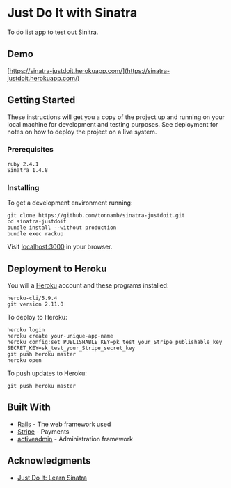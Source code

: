 # Just Do It with Sinatra

To do list app to test out Sinitra.

## Demo

[https://sinatra-justdoit.herokuapp.com/](https://sinatra-justdoit.herokuapp.com/)

## Getting Started

These instructions will get you a copy of the project up and running on your local machine for development and testing purposes. See deployment for notes on how to deploy the project on a live system.

### Prerequisites

```
ruby 2.4.1
Sinatra 1.4.8
```

### Installing

To get a development environment running:

```
git clone https://github.com/tonnamb/sinatra-justdoit.git
cd sinatra-justdoit
bundle install --without production
bundle exec rackup
```

Visit [localhost:3000](http://localhost:3000/) in your browser.

## Deployment to Heroku

You will a [Heroku](https://www.heroku.com) account and these programs installed:

```
heroku-cli/5.9.4
git version 2.11.0
```

To deploy to Heroku:

```
heroku login
heroku create your-unique-app-name
heroku config:set PUBLISHABLE_KEY=pk_test_your_Stripe_publishable_key SECRET_KEY=sk_test_your_Stripe_secret_key
git push heroku master
heroku open
```

To push updates to Heroku:

```
git push heroku master
```

## Built With

* [Rails](http://rubyonrails.org/) - The web framework used
* [Stripe](https://rometools.github.io/rome/) - Payments
* [activeadmin](https://activeadmin.info/) - Administration framework

## Acknowledgments

* [Just Do It: Learn Sinatra](https://www.sitepoint.com/just-do-it-learn-sinatra-iv/)